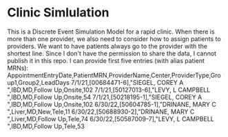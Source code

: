 # Clinic Simlulation
This is a Discrete Event Simulation Model for a rapid clinic.
When there is more than one provider, we also need to consider how to assign patients to providers. 
We want to have patients always go to the provider with the shortest line.
Since I don't have the permission to share the data, I cannot publish it in this repo. 
I can provide first five entries (with alias patient MRNs): 
AppointmentEntryDate,PatientMRN,ProviderName,Center,ProviderType,Group1,Group2,LeadDays
7/1/21,[00684471-6],"SIEGEL, COREY A ",IBD,MD,Follow Up,Onsite,102
7/1/21,[50127013-6],"LEVY, L CAMPBELL ",IBD,MD,Follow Up,Onsite,54
7/1/21,[50218195-1],"SIEGEL, COREY A ",IBD,MD,Follow Up,Onsite,102
6/30/22,[50604785-1],"DRINANE, MARY C ",Liver,MD,New,Tele,11
6/30/22,[50688930-2],"DRINANE, MARY C ",Liver,MD,Follow Up,Tele,74
6/30/22,[50587009-7],"LEVY, L CAMPBELL ",IBD,MD,Follow Up,Tele,53

